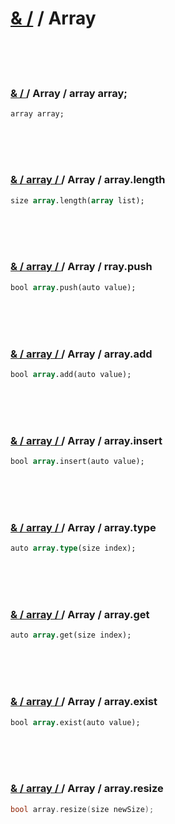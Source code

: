 # [& /](#)  / Array 

<br>
<br>
<br>

### [& / ](#) / Array / array array;

<!--- ### array array; --->
 
```
array array;
```

<br>
<br>
<br>

### [& / array / ](#) / Array / array.length 

<!--- ### array.length  --->

```pascal
size array.length(array list);
```

<br>
<br>
<br>

### [& / array / ](#) / Array / rray.push

<!--- ### array.push  --->

```pascal
bool array.push(auto value);
```

<br>
<br>
<br>

### [& / array / ](#) / Array / array.add

<!--- ### array.add  --->

```pascal
bool array.add(auto value);
```

<br>
<br>
<br>

### [& / array / ](#) / Array / array.insert

<!--- ### array.insert  --->

```pascal
bool array.insert(auto value);
```

<br>
<br>
<br>

### [& / array / ](#) / Array / array.type 

<!--- ### array.type  --->

```pascal
auto array.type(size index);
```

<br>
<br>
<br>

### [& / array / ](#) / Array / array.get

<!--- ### array.get  --->

```pascal
auto array.get(size index);
```

<br>
<br>
<br>

### [& / array / ](#) / Array / array.exist

<!--- ### array.exist  --->

```pascal 
bool array.exist(auto value);
```

<br>
<br>
<br>

### [& / array / ](#) / Array / array.resize 

<!--- ### array.resize  --->

```c
bool array.resize(size newSize);
```

<br>
<br>
<br>



